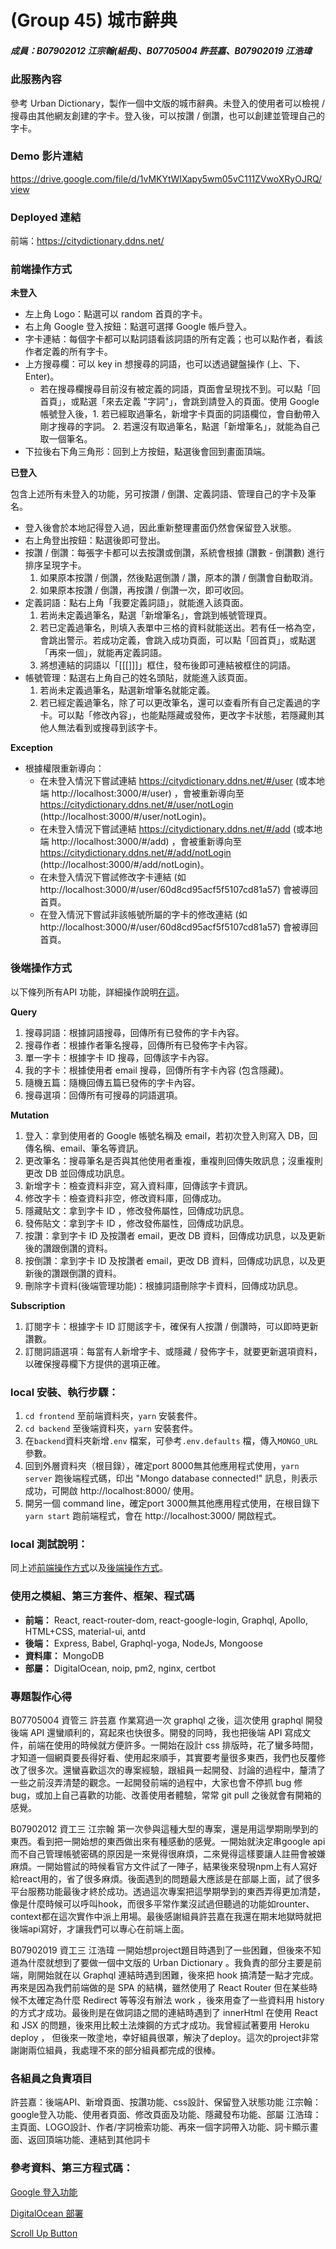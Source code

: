 #  (Group 45) 城市辭典 
##### 成員：B07902012 江宗翰(組長)、B07705004 許芸嘉、B07902019 江浩瑋


### 此服務內容
參考 Urban Dictionary，製作一個中文版的城市辭典。未登入的使用者可以檢視 / 搜尋由其他網友創建的字卡。登入後，可以按讚 / 倒讚，也可以創建並管理自己的字卡。

### Demo 影片連結

https://drive.google.com/file/d/1vMKYtWIXapy5wm05vC111ZVwoXRyOJRQ/view

### Deployed 連結

前端：https://citydictionary.ddns.net/

### 前端操作方式


**未登入**

- 左上角 Logo：點選可以 random 首頁的字卡。
- 右上角 Google 登入按鈕：點選可選擇 Google 帳戶登入。
- 字卡連結：每個字卡都可以點詞語看該詞語的所有定義；也可以點作者，看該作者定義的所有字卡。
- 上方搜尋欄：可以 key in 想搜尋的詞語，也可以透過鍵盤操作 (上、下、Enter)。
    - 若在搜尋欄搜尋目前沒有被定義的詞語，頁面會呈現找不到。可以點「回首頁」，或點選「來去定義 "字詞"」，會跳到請登入的頁面。使用 Google 帳號登入後，1. 若已經取過筆名，新增字卡頁面的詞語欄位，會自動帶入剛才搜尋的字詞。 2. 若還沒有取過筆名，點選「新增筆名」，就能為自己取一個筆名。
- 下拉後右下角三角形：回到上方按鈕，點選後會回到畫面頂端。


**已登入**

包含上述所有未登入的功能，另可按讚 / 倒讚、定義詞語、管理自己的字卡及筆名。
- 登入後會於本地記得登入過，因此重新整理畫面仍然會保留登入狀態。
- 右上角登出按鈕：點選後即可登出。
- 按讚 / 倒讚：每張字卡都可以去按讚或倒讚，系統會根據 (讚數 - 倒讚數) 進行排序呈現字卡。
    1. 如果原本按讚 / 倒讚，然後點選倒讚 / 讚，原本的讚 / 倒讚會自動取消。
    2. 如果原本按讚 / 倒讚，再按讚 / 倒讚一次，即可收回。
- 定義詞語：點右上角「我要定義詞語」，就能進入該頁面。
    1. 若尚未定義過筆名，點選「新增筆名」，會跳到帳號管理頁。
    2. 若已定義過筆名，則填入表單中三格的資料就能送出。若有任一格為空，會跳出警示。若成功定義，會跳入成功頁面，可以點「回首頁」，或點選「再來一個」，就能再定義詞語。
    3. 將想連結的詞語以「[[[]]]」框住，發布後即可連結被框住的詞語。
- 帳號管理：點選右上角自己的姓名頭貼，就能進入該頁面。
    1. 若尚未定義過筆名，點選新增筆名就能定義。
    2. 若已經定義過筆名，除了可以更改筆名，還可以查看所有自己定義過的字卡。可以點「修改內容」，也能點隱藏或發佈，更改字卡狀態，若隱藏則其他人無法看到或搜尋到該字卡。

**Exception**
- 根據權限重新導向：
    - 在未登入情況下嘗試連結 https://citydictionary.ddns.net/#/user (或本地端 http://localhost:3000/#/user) ，會被重新導向至 https://citydictionary.ddns.net/#/user/notLogin  (http://localhost:3000/#/user/notLogin)。
    - 在未登入情況下嘗試連結 https://citydictionary.ddns.net/#/add (或本地端 http://localhost:3000/#/add) ，會被重新導向至 https://citydictionary.ddns.net/#/add/notLogin  (http://localhost:3000/#/add/notLogin)。
    - 在未登入情況下嘗試修改字卡連結 (如 http://localhost:3000/#/user/60d8cd95acf5f5107cd81a57) 會被導回首頁。
    - 在登入情況下嘗試非該帳號所屬的字卡的修改連結 (如 http://localhost:3000/#/user/60d8cd95acf5f5107cd81a57) 會被導回首頁。

### 後端操作方式
以下條列所有API 功能，詳細操作說明[在這](https://docs.google.com/document/d/1lYtDs9Kacavc3QcyNg4xKjY5rYqx5FDX_bUt-043AdE/edit?usp=sharing)。

**Query**
1. 搜尋詞語：根據詞語搜尋，回傳所有已發佈的字卡內容。
2. 搜尋作者：根據作者筆名搜尋，回傳所有已發佈字卡內容。
3. 單一字卡：根據字卡 ID 搜尋，回傳該字卡內容。
4. 我的字卡：根據使用者 email 搜尋，回傳所有字卡內容 (包含隱藏)。
5. 隨機五篇：隨機回傳五篇已發佈的字卡內容。
6. 搜尋選項：回傳所有可搜尋的詞語選項。
   
**Mutation**
1. 登入：拿到使用者的 Google 帳號名稱及 email，若初次登入則寫入 DB，回傳名稱、email、筆名等資訊。
2. 更改筆名：搜尋筆名是否與其他使用者重複，重複則回傳失敗訊息；沒重複則更改 DB 並回傳成功訊息。
3. 新增字卡：檢查資料非空，寫入資料庫，回傳該字卡資訊。
4. 修改字卡：檢查資料非空，修改資料庫，回傳成功。
5. 隱藏貼文：拿到字卡 ID ，修改發佈屬性，回傳成功訊息。
6. 發佈貼文：拿到字卡 ID ，修改發佈屬性，回傳成功訊息。
7. 按讚：拿到字卡 ID 及按讚者 email，更改 DB 資料，回傳成功訊息，以及更新後的讚跟倒讚的資料。
8. 按倒讚：拿到字卡 ID 及按讚者 email，更改 DB 資料，回傳成功訊息，以及更新後的讚跟倒讚的資料。
9. 刪除字卡資料(後端管理功能)：根據詞語刪除字卡資料，回傳成功訊息。

**Subscription**
1. 訂閱字卡：根據字卡 ID 訂閱該字卡，確保有人按讚 / 倒讚時，可以即時更新讚數。
2. 訂閱詞語選項：每當有人新增字卡、或隱藏 / 發佈字卡，就要更新選項資料，以確保搜尋欄下方提供的選項正確。

### **local 安裝、執行步驟：**

1. `cd frontend` 至前端資料夾，`yarn` 安裝套件。
2. `cd backend` 至後端資料夾，`yarn` 安裝套件。
3. 在`backend`資料夾新增`.env` 檔案，可參考`.env.defaults` 檔，傳入`MONGO_URL` 參數。
4. 回到外層資料夾（根目錄），確定port 8000無其他應用程式使用，`yarn server` 跑後端程式碼，印出 "Mongo database connected!" 訊息，則表示成功，可開啟 http://localhost:8000/ 使用。
5. 開另一個 command line，確定port 3000無其他應用程式使用，在根目錄下`yarn start` 跑前端程式，會在 http://localhost:3000/ 開啟程式。


### local 測試說明：
同上述[前端操作方式](#前端操作方式)以及[後端操作方式](#後端操作方式)。

### 使用之模組、第三方套件、框架、程式碼
- **前端：** React, react-router-dom, react-google-login, Graphql, Apollo, HTML+CSS, material-ui, antd
- **後端：** Express, Babel, Graphql-yoga, NodeJs, Mongoose
- **資料庫：** MongoDB
- **部屬：** DigitalOcean, noip, pm2, nginx, certbot


### 專題製作心得

B07705004 資管三 許芸嘉
作業寫過一次 graphql 之後，這次使用 graphql 開發後端 API 還蠻順利的，寫起來也快很多。開發的同時，我也把後端 API 寫成文件，前端在使用的時候就方便許多。一開始在設計 css 排版時，花了蠻多時間，才知道一個網頁要長得好看、使用起來順手，其實要考量很多東西，我們也反覆修改了很多次。還蠻喜歡這次的專案經驗，跟組員一起開發、討論的過程中，釐清了一些之前沒弄清楚的觀念。一起開發前端的過程中，大家也會不停抓 bug 修 bug，或加上自己喜歡的功能、改善使用者體驗，常常 git pull 之後就會有開箱的感覺。

B07902012 資工三 江宗翰
第一次參與這種大型的專案，還是用這學期剛學到的東西。看到把一開始想的東西做出來有種感動的感覺。一開始就決定串google api而不自己管理帳號密碼的原因是一來覺得很麻煩，二來覺得這樣要讓人註冊會被嫌麻煩。一開始嘗試的時候看官方文件試了一陣子，結果後來發現npm上有人寫好給react用的，省了很多麻煩。後面遇到的問題最大應該是在部屬上面，試了很多平台服務功能最後才終於成功。透過這次專案把這學期學到的東西弄得更加清楚，像是什麼時候可以呼叫hook，而很多平常作業沒試過但聽過的功能如rounter、context都在這次實作中派上用場。最後感謝組員許芸嘉在我還在期末地獄時就把後端api寫好，才讓我們可以專心在前端上面。

B07902019 資工三 江浩瑋
一開始想project題目時遇到了一些困難，但後來不知道為什麼就想到了要做一個中文版的 Urban Dictionary 。我負責的部分主要是前端，剛開始就在以 Graphql 連結時遇到困難，後來把 hook 搞清楚一點才完成。再來是因為我們前端做的是 SPA 的結構，雖然使用了 React Router 但在某些時候不太確定為什麼 Redirect 等等沒有辦法 work ，後來用查了一些資料用 history 的方式才成功。最後則是在做詞語之間的連結時遇到了 innerHtml 在使用 React 和 JSX 的問題，後來用比較土法煉鋼的方式才成功。我曾經試著要用 Heroku deploy ， 但後來一敗塗地，幸好組員很罩，解決了deploy。這次的project非常謝謝兩位組員，我處理不來的部分組員都完成的很棒。


### 各組員之負責項目

許芸嘉：後端API、新增頁面、按讚功能、css設計、保留登入狀態功能
江宗翰：google登入功能、使用者頁面、修改頁面及功能、隱藏發布功能、部屬
江浩瑋：主頁面、LOGO設計、作者/字詞檢索功能、再來一個字詞帶入功能、詞卡顯示畫面、返回頂端功能、連結到其他詞卡



### 參考資料、第三方程式碼：
[Google 登入功能](https://zoejoyuliao.medium.com/add-google-sign-in-and-sign-out-to-your-react-app-and-get-the-accesstoken-2ee16bfd8297)

[DigitalOcean 部署](https://dev.to/zeeshanhshaheen/how-to-deploy-react-js-and-nodejs-app-on-a-single-digitalocean-droplet-using-nginx-1pcl)

[Scroll Up Button](https://www.geeksforgeeks.org/how-to-create-a-scroll-to-top-button-in-react-js/)